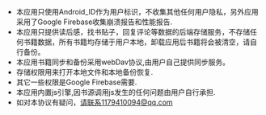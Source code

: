 * 本应用只使用Android_ID作为用户标识，不收集其他任何用户隐私，另外应用采用了Google Firebase收集崩溃报告和性能报告.
* 本应用只提供读后感，找书贴子，回复评论等数据的后端存储服务，不存储任何书籍数据，所有书籍均存储于用户本地，卸载应用后书籍将会被清空，请自行备份。
* 本应用书籍同步和备份采用webDav协议,由用户自己提供同步服务。
* 存储权限用来打开本地文件和本地备份恢复.
* 其它一些权限是Google Firebase需要.
* 本应用内置js引擎,因书源调用js发生的任何问题由用户自行承担.
* 如对本协议有疑问，请联系1179410094@qq.com